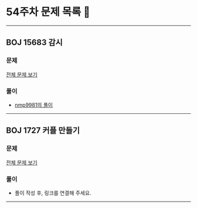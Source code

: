 # 54주차 문제 목록 📝
___
## BOJ 15683 감시  
### 문제
[전체 문제 보기](https://www.acmicpc.net/problem/15683)

### 풀이
- [nmp9981의 풀이](https://blog.naver.com/tybnasgo/222544197030)
___

## BOJ 1727 커플 만들기  
### 문제
[전체 문제 보기](https://www.acmicpc.net/problem/1727)

### 풀이
- 풀이 작성 후, 링크를 연결해 주세요.
___
